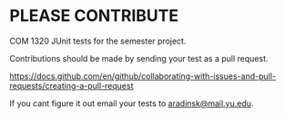 # PLEASE CONTRIBUTE
COM 1320 JUnit tests for the semester project.

Contributions should be made by sending your test as a pull request.

https://docs.github.com/en/github/collaborating-with-issues-and-pull-requests/creating-a-pull-request

If you cant figure it out email your tests to aradinsk@mail.yu.edu.
